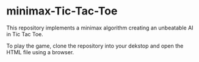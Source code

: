 # minimax-Tic-Tac-Toe

This repository implements a minimax algorithm creating an unbeatable AI in Tic Tac Toe.

To play the game, clone the repository into your dekstop and open the HTML file using a browser.

